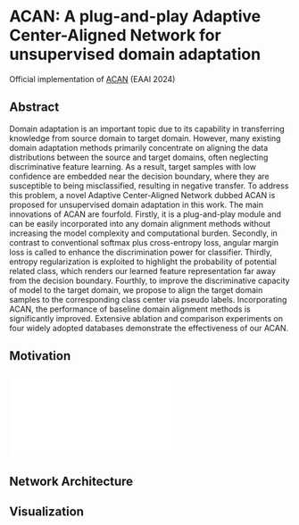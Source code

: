 # ACAN: A plug-and-play Adaptive Center-Aligned Network for unsupervised domain adaptation
Official implementation of [ACAN](https://doi.org/10.1016/j.engappai.2024.109132) (EAAI 2024)

Abstract
---
Domain adaptation is an important topic due to its capability in transferring knowledge from source domain to target domain. However, many existing domain adaptation methods primarily concentrate on aligning the data distributions between the source and target domains, often neglecting discriminative feature learning. As a result, target samples with low confidence are embedded near the decision boundary, where they are susceptible to being misclassified, resulting in negative transfer. To address this problem, a novel Adaptive Center-Aligned Network dubbed ACAN is proposed for unsupervised domain adaptation in this work. The main innovations of ACAN are fourfold. Firstly, it is a plug-and-play module and can be easily incorporated into any domain alignment methods without increasing the model complexity and computational burden. Secondly, in contrast to conventional softmax plus cross-entropy loss, angular margin loss is called to enhance the discrimination power for classifier. Thirdly, entropy regularization is exploited to highlight the probability of potential related class, which renders our learned feature representation far away from the decision boundary. Fourthly, to improve the discriminative capacity of model to the target domain, we propose to align the target domain samples to the corresponding class center via pseudo labels. Incorporating ACAN, the performance of baseline domain alignment methods is significantly improved. Extensive ablation and comparison experiments on four widely adopted databases demonstrate the effectiveness of our ACAN.

Motivation
---
![Motivation](/fig/FigToyexample.pdf "Toy Example")

Network Architecture
---

Visualization
---
